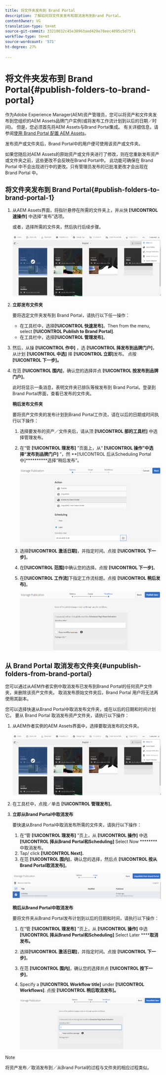 ```yaml
---
title: 将文件夹发布到 Brand Portal
description: 了解如何将文件夹发布和取消发布到Brand Portal。
contentOwner: VG
translation-type: tm+mt
source-git-commit: 33210032c45e38963aed429e70eec4095c5d75f1
workflow-type: tm+mt
source-wordcount: '571'
ht-degree: 27%

---
```



# 将文件夹发布到 Brand Portal{#publish-folders-to-brand-portal}

作为Adobe Experience Manager(AEM)资产管理员，您可以将资产和文件夹发布到您组织的AEM Assets品牌门户实例(或将发布工作流计划到以后的日期／时间)。 但是，您必须首先将AEM Assets与Brand Portal集成。 有关详细信息，请参阅[使用 Brand Portal 配置 AEM Assets](configure-aem-assets-with-brand-portal.md)。

发布资产或文件夹后，Brand Portal中的用户便可使用该资产或文件夹。

如果您随后对AEM Assets的原始资产或文件夹进行了修改，则在您重新发布资产或文件夹之前，这些更改不会反映在Brand Portal中。 此功能可确保在 Brand Portal 中不会出现进行中的更改。只有管理员发布的已批准更改才会出现在 Brand Portal 中。

## 将文件夹发布到 Brand Portal{#publish-folders-to-brand-portal-1}

1. 从AEM Assets界面，将指针悬停在所需的文件夹上，并从快 **[!UICONTROL 速操作]** 中选择“发布”选项。

   或者，选择所需的文件夹，然后执行后续步骤。

   ![publish2bp](assets/publish2bp.png)

2. **立即发布文件夹**

   要将选定文件夹发布到 Brand Portal，请执行以下任一操作：

   * 在工具栏中，选择&#x200B;**[!UICONTROL 快速发布]**。Then from the menu, select **[!UICONTROL Publish to Brand Portal]**.
   * 在工具栏中，选择&#x200B;**[!UICONTROL 管理发布]**。

3. 然后，从操 **[!UICONTROL 作中]** ，选 **[!UICONTROL 择发布到品牌门户]**，从计划 **[!UICONTROL 中选]** 择 **[!UICONTROL 立即]**&#x200B;发布。 点按 **[!UICONTROL 下一步]。**
4. 在范 **[!UICONTROL 围内]**，确认您的选择并点 **[!UICONTROL 按发布到品牌门户]**。

   此时将显示一条消息，表明文件夹已排队等候发布到 Brand Portal。登录到Brand Portal界面，查看已发布的文件夹。

   **稍后发布文件夹**

   要将资产文件夹的发布计划到Brand Portal工作流，请在以后的日期或时间执行以下操作：

   1. 选择要发布的资产／文件夹后，请从顶 **[!UICONTROL 部的工具栏]** 中选择管理发布。
   2. 在“管 **[!UICONTROL 理发布]** ”页面上，从“ **[!UICONTROL 操作”中选择“发布到品牌门户]** ”，然 **[!UICONTROL 后从Scheduling Portal中]**********&#x200B;选择“稍后发布”。

      ![publishlaterbp](assets/publishlaterbp.png)

   3. 选择&#x200B;**[!UICONTROL 激活日期]**，并指定时间。点按 **[!UICONTROL 下一步]**。
   4. 在&#x200B;**[!UICONTROL 范围]**&#x200B;中确认您的选择。点按 **[!UICONTROL 下一步]**。
   5. 在&#x200B;**[!UICONTROL 工作流]**&#x200B;下指定工作流标题。点按 **[!UICONTROL 稍后发布]**。

      ![manageschedulepub](assets/manageschedulepub.png)

## 从 Brand Portal 取消发布文件夹{#unpublish-folders-from-brand-portal}

您可以通过从AEM作者实例中取消发布已发布到Brand Portal的任何资产文件夹，来删除该资产文件夹。 取消发布原始文件夹后，Brand Portal 用户将无法再使用其副本。

您可以选择快速从Brand Portal中取消发布文件夹，或在以后的日期和时间计划它。 要从 Brand Portal 取消发布资产文件夹，请执行以下操作：

1. 从AEM作者实例的AEM Assets界面中，选择要取消发布的文件夹。

   ![publish2bp-1](assets/publish2bp-1.png)

2. 在工具栏中，点按／单击 **[!UICONTROL 管理发布]**。

3. **立即从Brand Portal中取消发布**

   要快速从Brand Portal中取消发布所需的文件夹，请执行以下操作：

   1. 在“管 **[!UICONTROL 理发布]** ”页上，从 **[!UICONTROL 操作]** 中选 **[!UICONTROL 择从Brand Portal和Scheduling]** Select Now ********&#x200B;中取消发布。
   2. Tap/ click **[!UICONTROL Next].**
   3. 在范 **[!UICONTROL 围内]**，确认您的选择，然后点 **[!UICONTROL 按从Brand Portal取消发布]**。

   ![confirm-unpublish](assets/confirm-unpublish.png)

   **稍后从Brand Portal中取消发布**

   要将文件夹从Brand Portal发布计划到以后的日期和时间，请执行以下操作：

   1. 在“管 **[!UICONTROL 理发布]** ”页上，从 **[!UICONTROL 操作]** 中选 **[!UICONTROL 择从Brand Portal和Scheduling]** Select Later ******取消发布。**
   2. 选择&#x200B;**[!UICONTROL 激活日期]**，并指定时间。点按 **[!UICONTROL 下一步]**。
   3. 在范 **[!UICONTROL 围内]**，确认您的选择并点 **[!UICONTROL 按下一步]**。
   4. Specify a **[!UICONTROL Workflow title]** under **[!UICONTROL Workflows]**. 点按 **[!UICONTROL 稍后取消发布]。**

      ![unpublishworkflows](assets/unpublishworkflows.png)


>[!NOTE]
>
>将资产发布／取消发布到／从Brand Portal的过程与文件夹的相应过程类似。
